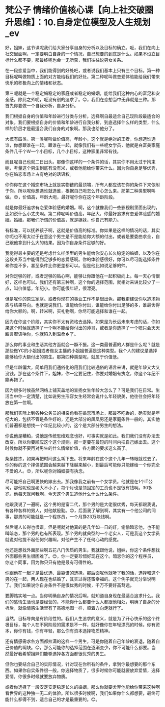 # 梵公子 情绪价值核心课【向上社交破圈升思维】：10.自身定位模型及人生规划_ev

好，姐妹，这节课呢我们给大家分享自身的分析以及目标的确立。呃，我们在向上社交里面啊，一定要明白自身的一个情况，自己想要的到底是什么。如果不设立目标什么都不要，那最终呢也会一无所获，我们往往说男女关系。

在一段恋爱当中，我们能得到的好处吧，或者说我们基本上只有三个目标。第一种目标呢叫做物质上面的对方能给我们的好处。第二种呢叫做恋爱体验能给我们带来快乐的积极向上的情绪和状态。

第三呢就是一个稳定婚稳定的家庭或者稳定的婚姻，能给我们这种内心的富足和安全感。除此之外呢，呃没有别的追求了。😊，我们在恋想当中无非就是三种。那首先你要做一个自我分析，自身分析。

我们根据自身的价值和年龄进行分类与分析，选择啊自最适合自己现阶段最适合的对象。我们要根据自身的价值和年龄进行自我分析，到底选择什么样的类型，什么样的阶层才是最适合我们自身的对象啊。那我也给他分了。

大概有四类。第一类呢叫做价值高，年龄小，这个就是绝对的王者，你想选谁选谁，你想跟谁在一起，跟谁在一起，就像我们有一些呃女学员，他就是白富美家庭条件几千个W一个小目标，几个小目标，这种家里非常有钱。

而且呢自己也就二日出头。那像你这样的一个条件的话，其实你不用太过于拘束呃，考量这个男生到底有没有米，或者他能给你带来什么。因为你自身足够优秀，你在婚恋市场上占有绝对的话语权。

你你你在这个婚恋市场上就是实物链的最顶端，所有人都应该在你的条件下来依附于你。所以呢你想选谁就选谁，根据自己呃怎么开心怎么来。那第二种类型啊叫做。😊，价值高，年龄大呃，最好呢你你在这个年龄阶段。

就是你最好追求有恋爱体验感的婚姻。啊，这个就像我们一些影视剧里面出现的，比如说什么小丈夫啊。第二种呢叫价值高，年纪大，你最好追求有恋爱体验感的婚姻。婚姻。那我们所谓的价值高，就是姐妹，你自己有能力。

有标准，可以抚养孩子啊，这就是价值高的标准。你如果是这样的情况的话，其实你呃也不用太过于在意这个男生是不是能给你大额的付出，或者是要委曲求全，自己跟他拿到什么大的结果。因为你自身条件足够的好。

我觉得最主要的还是考虑什么样类型的男生能给你安心长久稳定的婚姻，以及你在这段关系当中能得到足够多的恋爱感啊。你的体验感很好，你可以尽可能选择条件和你差不多，甚至条件比你更差都可以。但是他比如说足够的帅。

对你足够的好，或者足够的贴心啊，能够让你跟他在一起积极向上。每一天心情很好，这样也可以。我们还有第三种啊，这个你的选择范围，就相对来讲比较少了一点，叫价值低，年纪小。你可能很年轻，很漂亮。

但是呢你的原生家庭。或者你现在的事业工作不是很出色，那我更建议你以追求物质与结果导向。也就是说我们。谁能给你付出，谁能给你付出足够的多，谁最舍得给你大额的。啊，转米啊，买礼物啊，你尽可能选择和谁在一起。

因为在你这个阶段，其实你不太有资格去选择。如果是为长远未来考虑的话，你如果这个时候就选择了一个啊不能给你付出的帅哥，或者是你选择了一个嗯只会天天甜言蜜语哄你，你就陷入到温柔乡了。

那么你的事业和生活其他方面就会一蹶不振。这一类最普遍的人群是什么呢？就是那些做YC的小姐姐或者做女主播的小姐姐普遍是这种类型。我个人的建议是选择能够给你大额付出的男生。那第四种类型呢，就属于价值低。

但是年龄偏大，简单用我们通俗化的用我们比较通俗的语言来讲，就是年龄又大又没钱。那在这个条件下，姐妹，你一定要记住，你要对婚姻有执念，你这个年纪不能再拖了。

因为很多时候虽然网络上铺天盖地的宣扬女生年龄大怎么了？可是我们在日常。生活当中你一定清楚，比如说男生形容女生经常会说什么年轻貌美，他往往会把年轻放在第一位啊。

那我们实际上到各种公务员的相亲角看在婚恋市场上，那最不吃香的，确实就是年纪大的，包括不管是条件好的，还是大部分的凤凰男还是家庭条件一般的，其实他们普遍都是想找一个年纪比较小的，这个是大部分男生的想法。

你说他是糟粕，说他是传统思维观念也好，可事实就是如此。我们我们没有办法去改变。所以你要顺应这个这个规则。那一定要在最短的时间内把自己嫁出去。这个时候你就不要再对男生的什么情绪价值，各方面的要求这么高了。

条条拣拣，如果再把时间这么耗下去。将来年龄在这个这个几年一转眼就过去了。你的你的这个择偶范围会越来越下降越来越小，到最后可能你只能嫁给一个你完全不爱的人。😊，所以呢你对婚姻要有执念。

尽可能把自己啊更快的嫁出去。那我像我之前有一个女学员。他就是在1个IT公司，那他呢也是老大不小了，每个月也是领固定的工资也不是很有钱啊。30多岁。他每天就问我啊，今天这个男生追他什么什么什么条件。

他跟我说了一遍啊，这个男的是富二代，那个男的是大佬很优秀，每天都跟我说，有各种各样的男人，对他献殷勤。😊，后面我了解到啊，其实有一个他公司的同事，那男的可能就是一个程序员，一个月挣23万块钱啊。

然后呢人长得也很谱，但是呢就对他真的是几年如一日的好，偷偷暗恋他，也不能叫暗恋，那个男的也有所表现。那个男的就典型的一个老实人，可是我这个女学员就说对他提不起任何兴趣啊，对他产生不了任何心动的感觉。

他还是想找外面那些啊五花八门优质的男生，我就跟他说，姐妹，你这个条件想找外面那些男生很困难了。😊，你一定要珍惜好现在这个。暗恋你的这个程序员，你这个同事，因为你只只有他是最有可得性的。

你跟他在一起才是最优选、最靠谱的选择。那后面呢他就听了我的话，选择和这个男的在一起，两人现在也结婚了，其实过得还蛮幸福的。这个例子就充分举说明了。我们如果说你自身条件不是很优秀的时候，千万不要好高骛远。

要脚踏实地一点。当你明确自身的情况后啊，就知道自身现在最适合追求什么。我们的感情生活也是要经营的，不能你什么都要什么人都跟他相处，明确了自身的分析后，就像情感生活里有了高德地图一样，顺着方向走就行了。

当然，目标导向是有阶段性的。我们人生追求的意义，就是为了开心快乐的这个终极目标，每个人在不同阶段的需求是不一样，就好像你在年轻漂亮的时候，你有资本，你你有钱，你有年轻，那么你有资本选择物质精神。

还有情感需求各方面都拉满的这样一个男生。可是你随着自己年龄的衰退，随着自己价值的啊缺。😊，那么可能你的选择范围在逐渐变少，你不可能什么都要。当然最好我希望姐妹们能够选择各方面都很优秀的男生。

但你也要结合自己的实际情况，针对现在你所有的条件，拿到你最想要的那个东西。如果你自实条件很一般。你选择物质了，很多时候你可能就要放弃爱情，选择爱情，你很多时候就要放弃物质。

或者你选择了一段安定安定稳定长久的婚姻，那么你就要舍弃他能给你带来这种啊看世界的这种独一无二的体验。所以很多时候啊，我们如果你什么都想要，最终可能什么都得不到，适合自己的才是最重要的。😊。

